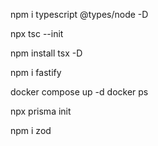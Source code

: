 npm i typescript @types/node -D

 npx tsc --init


 npm install tsx -D


 npm i fastify

 docker compose up -d
 docker ps

 npx prisma init


 npm i zod